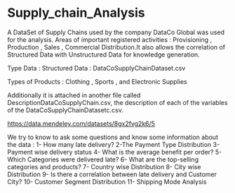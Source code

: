 # Supply_chain_Analysis
A DataSet of Supply Chains used by the company DataCo Global was used for the analysis. 
Areas of important registered activities : Provisioning , Production , Sales , Commercial Distribution.It also allows the correlation of Structured Data with Unstructured Data for knowledge generation.

Type Data :
Structured Data : DataCoSupplyChainDataset.csv


Types of Products : Clothing , Sports , and Electronic Supplies

Additionally it is attached in another file called DescriptionDataCoSupplyChain.csv, the description of each of the variables of the DataCoSupplyChainDatasetc.csv.


https://data.mendeley.com/datasets/8gx2fvg2k6/5

We try to know to ask some questions and know some information about the data : 
1- How many late delivery?
2-The Payment Type Distribution
3- Payment wise delivery status
4- What is the average benefit per order?
5- Which Categories were delivered late?
6- What are the top-selling categories and products?
7- Country wise Distribution
8- City wise Distribution
9- Is there a correlation between late delivery and Customer City?
10- Customer Segment Distribution
11- Shipping Mode Analysis

